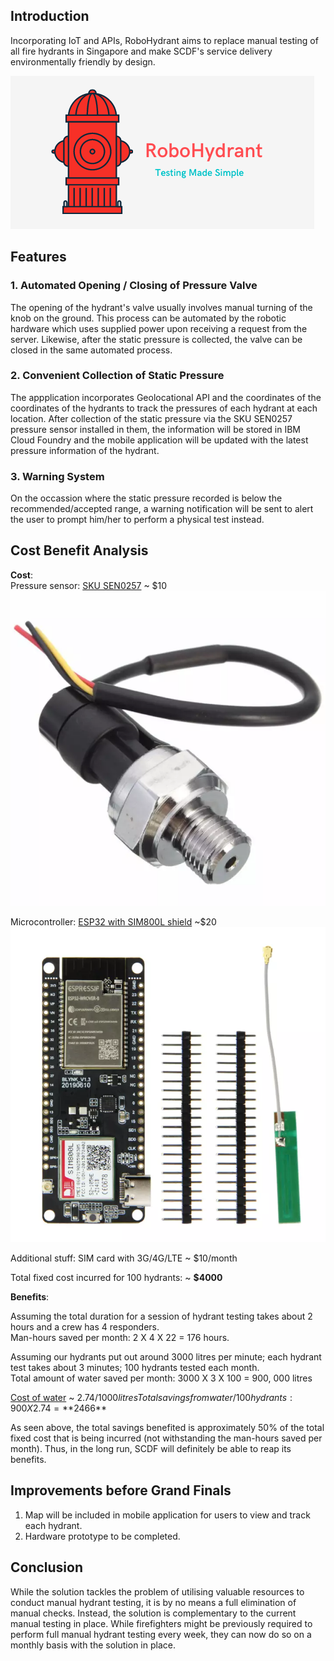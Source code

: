 ## Introduction

Incorporating IoT and APIs, RoboHydrant aims to replace manual testing of all fire hydrants in Singapore and make SCDF's service delivery environmentally friendly by design.

![logo](/assets/logo_small.png)

## Features
### 1. Automated Opening / Closing of Pressure Valve

The opening of the hydrant's valve usually involves manual turning of the knob on the ground. This process can be automated by the robotic hardware which uses supplied power upon receiving a request from the server. Likewise, after the static pressure is collected, the valve can be closed in the same automated process.

### 2. Convenient Collection of Static Pressure

The appplication incorporates Geolocational API and the coordinates of the coordinates of the hydrants to track the pressures of each hydrant at each location. After collection of the static pressure via the SKU SEN0257 pressure sensor installed in them, the information will be stored in IBM Cloud Foundry and the mobile application will be updated with the latest pressure information of the hydrant. 

### 3. Warning System

On the occassion where the static pressure recorded is below the recommended/accepted range, a warning notification will be sent to alert the user to prompt him/her to perform a physical test instead.

## Cost Benefit Analysis
**Cost**:  
Pressure sensor: [SKU SEN0257](https://www.lazada.sg/products/pressure-transducer-sensor-5v-0-12mpa-oil-fuel-for-gas-water-air-i1707141766-s8301716712.html) ~ $10  
![SKU SEN0257](1.webp)

Microcontroller: [ESP32 with SIM800L shield](https://www.lazada.sg/products/ttgo-t-call-v13-esp32-wireless-module-gprs-antenna-sim-card-sim800l-board-i1289024606-s5350638598.html) ~$20   
![ESP32 with SIM800L shield](2.webp)  

Additional stuff: 
SIM card with 3G/4G/LTE ~ $10/month

Total fixed cost incurred for 100 hydrants: ~ **$4000**


**Benefits**: 

Assuming the total duration for a session of hydrant testing takes about 2 hours and a crew has 4 responders. <br>
Man-hours saved per month: 2 X 4 X 22 = 176 hours.

Assuming our hydrants put out around 3000 litres per minute; each hydrant test takes about 3 minutes; 100 hydrants tested each month. <br>
Total amount of water saved per month: 3000 X 3 X 100 = 900, 000 litres

[Cost of water](https://www.pub.gov.sg/watersupply/waterprice) ~ $2.74/1000 litres
Total savings from water/100 hydrants: 900 X 2.74 = **$2466**

As seen above, the total savings benefited is approximately 50% of the total fixed cost that is being incurred (not withstanding the man-hours saved per month). Thus, in the long run, SCDF will definitely be able to reap its benefits.

## Improvements before Grand Finals

1. Map will be included in mobile application for users to view and track each hydrant.
2. Hardware prototype to be completed.

## Conclusion

While the solution tackles the problem of utilising valuable resources to conduct manual hydrant testing, it is by no means a full elimination of manual checks. Instead, the solution is complementary to the current manual testing in place. While firefighters might be previously required to perform full manual hydrant testing every week, they can now do so on a monthly basis with the solution in place.
